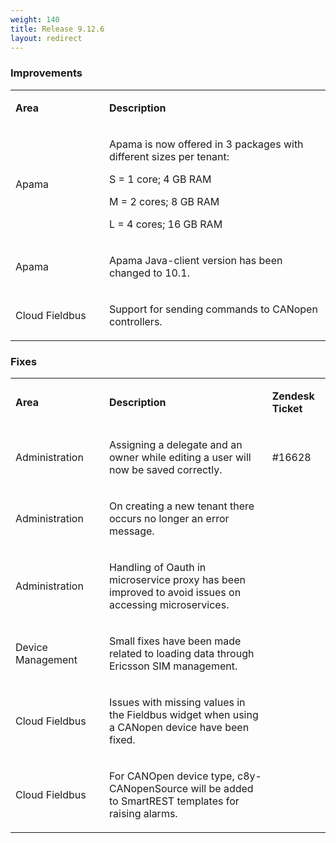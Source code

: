 ```yaml
---
weight: 140
title: Release 9.12.6
layout: redirect
---
```


### Improvements

<table>
<col width = 150>
<tbody>
<tr>
<td>
<p><strong>Area</strong></p>
</td>
<td>
<p><strong>Description</strong></p>
</td>
</tr>
<tr>
<td>
<p><span>Apama</span></p>
</td>
<td>
<p><span>Apama is now offered in 3 packages with different sizes per tenant:</span></p>
<p><span>S = 1 core; 4 GB RAM</span></p>
<p><span>M = 2 cores; 8 GB RAM</span></p>
<p><span>L = 4 cores; 16 GB RAM</span></p>
</td>
</tr>
<tr>
<td>
<p><span>Apama</span></p>
</td>
<td>
<p><span>Apama Java-client version has been changed to 10.1.</span></p>
</td>
</tr>
<tr>
<td>
<p><span>Cloud Fieldbus</span></p>
</td>
<td>
<p><span>Support for sending commands to CANopen controllers.</span></p>
</td>
</tr>
</tbody>
</table>

### Fixes

<table>
<col width = 150>
<tbody>
<tr>
<td>
<p><strong>Area</strong></p>
</td>
<td>
<p><strong>Description</strong></p>
</td>
<td>
<p><strong>Zendesk Ticket</strong></p>
</td>
</tr>
<tr>
<td>
<p><span>Administration</span></p>
</td>
<td>
<p><span>Assigning a delegate and an owner while editing a user will now be saved correctly.</span></p>
</td>
<td>
<p><span>#16628</span></p>
</td>
</tr>
<tr>
<td>
<p><span>Administration</span></p>
</td>
<td>
<p><span>On creating a new tenant there occurs no longer an error message.</span></p>
</td>
<td>&nbsp;</td>
</tr>
<tr>
<td>
<p><span>Administration</span></p>
</td>
<td>
<p><span>Handling of Oauth in microservice proxy has been improved to avoid issues on accessing microservices. </span></p>
</td>
<td>&nbsp;</td>
</tr>
<tr>
<td>
<p><span>Device Management</span></p>
</td>
<td>
<p><span>Small fixes have been made related to loading data through Ericsson SIM management.</span></p>
</td>
<td>&nbsp;</td>
</tr>
<tr>
<td>
<p><span>Cloud Fieldbus</span></p>
</td>
<td>
<p><span>Issues with missing values in the Fieldbus widget when using a CANopen device have been fixed.</span></p>
</td>
<td>&nbsp;</td>
</tr>
<tr>
<td>
<p><span>Cloud Fieldbus</span></p>
</td>
<td>
<p><span>For CANOpen device type, c8y-CANopenSource will be added to SmartREST templates for raising alarms.</span></p>
</td>
<td>&nbsp;</td>
</tr>
</tbody>
</table>